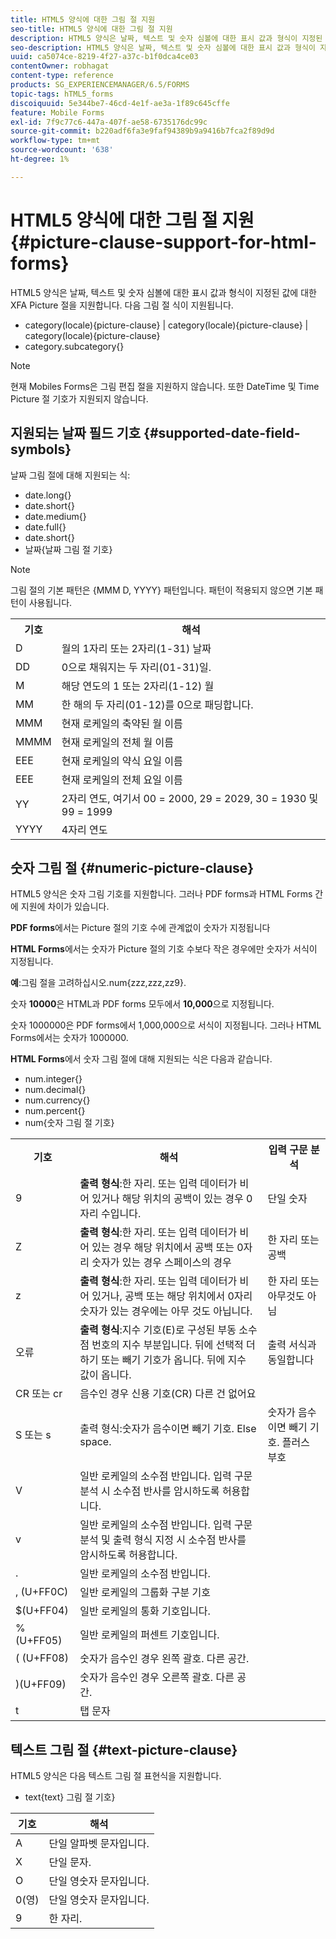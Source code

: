 ```yaml
---
title: HTML5 양식에 대한 그림 절 지원
seo-title: HTML5 양식에 대한 그림 절 지원
description: HTML5 양식은 날짜, 텍스트 및 숫자 심볼에 대한 표시 값과 형식이 지정된 값에 대한 XFA Picture 절을 지원합니다.
seo-description: HTML5 양식은 날짜, 텍스트 및 숫자 심볼에 대한 표시 값과 형식이 지정된 값에 대한 XFA Picture 절을 지원합니다.
uuid: ca5074ce-8219-4f27-a37c-b1f0dca4ce03
contentOwner: robhagat
content-type: reference
products: SG_EXPERIENCEMANAGER/6.5/FORMS
topic-tags: hTML5_forms
discoiquuid: 5e344be7-46cd-4e1f-ae3a-1f89c645cffe
feature: Mobile Forms
exl-id: 7f9c77c6-447a-407f-ae58-6735176dc99c
source-git-commit: b220adf6fa3e9faf94389b9a9416b7fca2f89d9d
workflow-type: tm+mt
source-wordcount: '638'
ht-degree: 1%

---
```


# HTML5 양식에 대한 그림 절 지원 {#picture-clause-support-for-html-forms}

HTML5 양식은 날짜, 텍스트 및 숫자 심볼에 대한 표시 값과 형식이 지정된 값에 대한 XFA Picture 절을 지원합니다. 다음 그림 절 식이 지원됩니다.

* category(locale){picture-clause} | category(locale){picture-clause} | category(locale){picture-clause}
* category.subcategory{}

>[!NOTE]
>
>현재 Mobiles Forms은 그림 편집 절을 지원하지 않습니다. 또한 DateTime 및 Time Picture 절 기호가 지원되지 않습니다.

## 지원되는 날짜 필드 기호 {#supported-date-field-symbols}

날짜 그림 절에 대해 지원되는 식:

* date.long{}
* date.short{}
* date.medium{}
* date.full{}
* date.short{}
* 날짜{날짜 그림 절 기호}

>[!NOTE]
>
>그림 절의 기본 패턴은 {MMM D, YYYY} 패턴입니다. 패턴이 적용되지 않으면 기본 패턴이 사용됩니다.

<table>
 <tbody>
  <tr>
   <th><strong>기호</strong></th>
   <th>해석</th>
  </tr>
  <tr>
   <td>D</td>
   <td>월의 1자리 또는 2자리(1-31) 날짜</td>
  </tr>
  <tr>
   <td>DD</td>
   <td>0으로 채워지는 두 자리(01-31)일.<br /> </td>
  </tr>
  <tr>
   <td>M</td>
   <td>해당 연도의 1 또는 2자리(1-12) 월<br /> </td>
  </tr>
  <tr>
   <td>MM</td>
   <td>한 해의 두 자리(01-12)를 0으로 패딩합니다.<br /> </td>
  </tr>
  <tr>
   <td>MMM</td>
   <td>현재 로케일의 축약된 월 이름<br /> </td>
  </tr>
  <tr>
   <td>MMMM</td>
   <td>현재 로케일의 전체 월 이름<br /> </td>
  </tr>
  <tr>
   <td>EEE</td>
   <td>현재 로케일의 약식 요일 이름<br /> </td>
  </tr>
  <tr>
   <td>EEE</td>
   <td>현재 로케일의 전체 요일 이름<br /> </td>
  </tr>
  <tr>
   <td>YY</td>
   <td>2자리 연도, 여기서 00 = 2000, 29 = 2029, 30 = 1930 및 99 = 1999<br /> </td>
  </tr>
  <tr>
   <td>YYYY</td>
   <td>4자리 연도<br /> </td>
  </tr>
 </tbody>
</table>

## 숫자 그림 절 {#numeric-picture-clause}

HTML5 양식은 숫자 그림 기호를 지원합니다. 그러나 PDF forms과 HTML Forms 간에 지원에 차이가 있습니다.

**PDF forms**&#x200B;에서는 Picture 절의 기호 수에 관계없이 숫자가 지정됩니다

**HTML Forms**&#x200B;에서는 숫자가 Picture 절의 기호 수보다 작은 경우에만 숫자가 서식이 지정됩니다.

**예**:그림 절을 고려하십시오.num{zzz,zzz,zz9}.

숫자 **10000**&#x200B;은 HTML과 PDF forms 모두에서 **10,000**&#x200B;으로 지정됩니다.

숫자 1000000은 PDF forms에서 1,000,000으로 서식이 지정됩니다. 그러나 HTML Forms에서는 숫자가 1000000.

**HTML Forms**&#x200B;에서 숫자 그림 절에 대해 지원되는 식은 다음과 같습니다.

* num.integer{}
* num.decimal{}
* num.currency{}
* num.percent{}
* num{숫자 그림 절 기호}

<table>
 <tbody>
  <tr>
   <th><strong>기호</strong></th>
   <th><strong>해석</strong></th>
   <th>입력 구문 분석</th>
  </tr>
  <tr>
   <td>9</td>
   <td><strong>출력 형식</strong>:한 자리. 또는 입력 데이터가 비어 있거나 해당 위치의 공백이 있는 경우 0자리 수입니다.<br /> </td>
   <td>단일 숫자</td>
  </tr>
  <tr>
   <td>Z</td>
   <td><strong>출력 형식</strong>:한 자리. 또는 입력 데이터가 비어 있는 경우 해당 위치에서 공백 또는 0자리 숫자가 있는 경우 스페이스의 경우<br /> </td>
   <td>한 자리 또는 공백</td>
  </tr>
  <tr>
   <td>z</td>
   <td><strong>출력 형식</strong>:한 자리. 또는 입력 데이터가 비어 있거나, 공백 또는 해당 위치에서 0자리 숫자가 있는 경우에는 아무 것도 아닙니다.<br /> </td>
   <td>한 자리 또는 아무것도 아님</td>
  </tr>
  <tr>
   <td>오류</td>
   <td><strong>출력 형식</strong>:지수 기호(E)로 구성된 부동 소수점 번호의 지수 부분입니다. 뒤에 선택적 더하기 또는 빼기 기호가 옵니다. 뒤에 지수 값이 옵니다.<br /> </td>
   <td>출력 서식과 동일합니다</td>
  </tr>
  <tr>
   <td>CR 또는 cr<br /> </td>
   <td>음수인 경우 신용 기호(CR) 다른 건 없어요</td>
   <td><br type="_moz" /> </td>
  </tr>
  <tr>
   <td>S 또는 s<br /> </td>
   <td>출력 형식:숫자가 음수이면 빼기 기호. Else space.<br /> </td>
   <td>숫자가 음수이면 빼기 기호. 플러스 부호</td>
  </tr>
  <tr>
   <td>V</td>
   <td>일반 로케일의 소수점 반입니다. 입력 구문 분석 시 소수점 반사를 암시하도록 허용합니다.</td>
   <td><br type="_moz" /> </td>
  </tr>
  <tr>
   <td>v</td>
   <td>일반 로케일의 소수점 반입니다. 입력 구문 분석 및 출력 형식 지정 시 소수점 반사를 암시하도록 허용합니다.</td>
   <td><br type="_moz" /> </td>
  </tr>
  <tr>
   <td>.</td>
   <td>일반 로케일의 소수점 반입니다.</td>
   <td><br type="_moz" /> </td>
  </tr>
  <tr>
   <td>, (U+FF0C)</td>
   <td>일반 로케일의 그룹화 구분 기호</td>
   <td><br type="_moz" /> </td>
  </tr>
  <tr>
   <td>$(U+FF04)</td>
   <td>일반 로케일의 통화 기호입니다.</td>
   <td><br type="_moz" /> </td>
  </tr>
  <tr>
   <td>% (U+FF05)</td>
   <td>일반 로케일의 퍼센트 기호입니다.</td>
   <td><br type="_moz" /> </td>
  </tr>
  <tr>
   <td>( (U+FF08)</td>
   <td>숫자가 음수인 경우 왼쪽 괄호. 다른 공간.</td>
   <td><br type="_moz" /> </td>
  </tr>
  <tr>
   <td>)(U+FF09)</td>
   <td>숫자가 음수인 경우 오른쪽 괄호. 다른 공간.</td>
   <td><br type="_moz" /> </td>
  </tr>
  <tr>
   <td>t</td>
   <td>탭 문자</td>
   <td><br type="_moz" /> </td>
  </tr>
 </tbody>
</table>

## 텍스트 그림 절 {#text-picture-clause}

HTML5 양식은 다음 텍스트 그림 절 표현식을 지원합니다.

* text{text} 그림 절 기호}

| **기호** | **해석** |
|---|---|
| A | 단일 알파벳 문자입니다. |
| X | 단일 문자. |
| O | 단일 영숫자 문자입니다. |
| 0(영) | 단일 영숫자 문자입니다. |
| 9 | 한 자리. |

